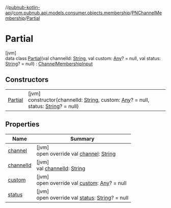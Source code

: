 //[pubnub-kotlin-api](../../../../index.md)/[com.pubnub.api.models.consumer.objects.membership](../../index.md)/[PNChannelMembership](../index.md)/[Partial](index.md)

# Partial

[jvm]\
data class [Partial](index.md)(val channelId: [String](https://kotlinlang.org/api/latest/jvm/stdlib/kotlin/-string/index.html), val custom: [Any](https://kotlinlang.org/api/latest/jvm/stdlib/kotlin/-any/index.html)? = null, val status: [String](https://kotlinlang.org/api/latest/jvm/stdlib/kotlin/-string/index.html)? = null) : [ChannelMembershipInput](../../-channel-membership-input/index.md)

## Constructors

| | |
|---|---|
| [Partial](-partial.md) | [jvm]<br>constructor(channelId: [String](https://kotlinlang.org/api/latest/jvm/stdlib/kotlin/-string/index.html), custom: [Any](https://kotlinlang.org/api/latest/jvm/stdlib/kotlin/-any/index.html)? = null, status: [String](https://kotlinlang.org/api/latest/jvm/stdlib/kotlin/-string/index.html)? = null) |

## Properties

| Name | Summary |
|---|---|
| [channel](channel.md) | [jvm]<br>open override val [channel](channel.md): [String](https://kotlinlang.org/api/latest/jvm/stdlib/kotlin/-string/index.html) |
| [channelId](channel-id.md) | [jvm]<br>val [channelId](channel-id.md): [String](https://kotlinlang.org/api/latest/jvm/stdlib/kotlin/-string/index.html) |
| [custom](custom.md) | [jvm]<br>open override val [custom](custom.md): [Any](https://kotlinlang.org/api/latest/jvm/stdlib/kotlin/-any/index.html)? = null |
| [status](status.md) | [jvm]<br>open override val [status](status.md): [String](https://kotlinlang.org/api/latest/jvm/stdlib/kotlin/-string/index.html)? = null |
